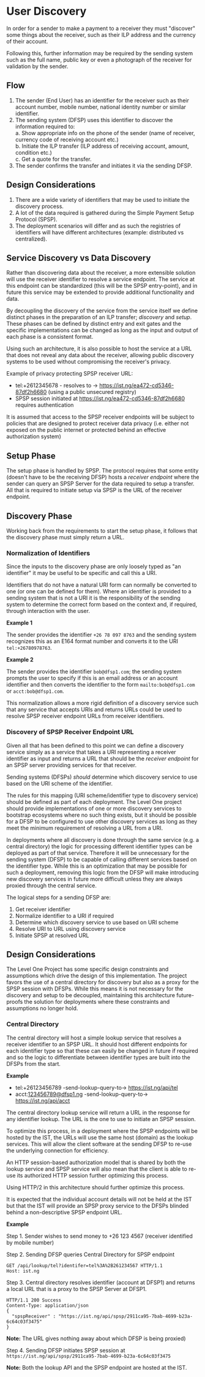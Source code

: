 # User Discovery

In order for a sender to make a payment to a receiver they must "discover" some things about the receiver, such
as their ILP address and the currency of their account.

Following this, further information may be required by the sending system such as the full name, public key or
even a photograph of the receiver for validation by the sender.

## Flow

1. The sender (End User) has an identifier for the receiver such as their account number, mobile number, national identity number
or similar identifier.
2. The sending system (DFSP) uses this identifier to discover the information required to:   
  a. Show appropriate info on the phone of the sender (name of receiver, currency code of receiving account etc.)  
  b. Initiate the ILP transfer (ILP address of receiving account, amount, condition etc.)  
  c. Get a quote for the transfer.
3. The sender confirms the transfer and initiates it via the sending DFSP.

## Design Considerations

1. There are a wide variety of identifiers that may be used to initiate the discovery process.
2. A lot of the data required is gathered during the Simple Payment Setup Protocol (SPSP).
3. The deployment scenarios will differ and as such the registries of identifiers will have different architectures
(example: distributed vs centralized).

## Service Discovery vs Data Discovery

Rather than discovering data about the receiver, a more extensible solution will use the receiver identifier
to resolve a service endpoint. The service at this endpoint can be standardized (this will be the SPSP entry-point), and in
future this service may be extended to provide additional functionality and data.

By decoupling the discovery of the service from the service itself we define distinct phases in the preparation of
an ILP transfer; *discovery* and *setup*. These phases can be defined by distinct entry and exit gates and the specific
implementations can be changed as long as the input and output of each phase is a consistent format.

Using such an architecture, it is also possible to host the service at a URL that does not reveal any data about the
receiver, allowing public discovery systems to be used without compromising the receiver's privacy.

Example of privacy protecting SPSP receiver URL:
- tel:+2612345678 - resolves to -> https://ist.ng/ea472-cd5346-87df2h6680 (using a public unsecured registry)
- SPSP session initiated at https://ist.ng/ea472-cd5346-87df2h6680 requires authentication

It is assumed that access to the SPSP receiver endpoints will be subject to policies that are designed to protect receiver
data privacy (i.e. either not exposed on the public internet or protected behind an effective authorization system)

## Setup Phase

The setup phase is handled by SPSP. The protocol requires that some entity (doesn't have to be the receiving DFSP) hosts a
_receiver endpoint_ where the sender can query an SPSP Server for the data required to setup a transfer. All that is required to
initiate setup via SPSP is the URL of the receiver endpoint.

## Discovery Phase

Working back from the requirements to start the setup phase, it follows that the discovery phase must simply return a URL.

### Normalization of Identifiers

Since the inputs to the discovery phase are only loosely typed as "an identifier" it may be useful to be specific and call
this a URI.

Identifiers that do not have a natural URI form can normally be converted to one (or one can be defined for them). Where an
identifier is provided to a sending system that is not a URI it is the responsibility of the sending system to determine the
correct form based on the context and, if required, through interaction with the user.

**Example 1**

The sender provides the identifier `+26 78 097 8763` and the sending system recognizes this as an E164 format number
and converts it to the URI `tel:+26780978763`.

**Example 2**

The sender provides the identifier `bob@dfsp1.com`; the sending system prompts the user to specify if this is
an email address or an account identifier and then converts the identifier to the form `mailto:bob@dfsp1.com` or `acct:bob@dfsp1.com`.

This normalization allows a more rigid definition of a discovery service such that any service that accepts URIs and returns
URLs could be used to resolve SPSP receiver endpoint URLs from receiver identifiers.

### Discovery of SPSP Receiver Endpoint URL

Given all that has been defined to this point we can define a discovery service simply as a service that takes a URI representing a
receiver identifier as input and returns a URL that should be the _receiver endpoint_ for an SPSP server providing services for
that receiver.

Sending systems (DFSPs) *should* determine which discovery service to use based on the URI scheme of the identifier.

The rules for this mapping (URI scheme/identifier type to discovery service) should be defined as part of each deployment. The Level
One project should provide implementations of one or more discovery services to bootstrap ecosystems where no such thing exists, but
it should be possible for a DFSP to be configured to use other discovery services as long as they meet the minimum requirement of
resolving a URL from a URI.

In deployments where all discovery is done through the same service (e.g. a central directory) the logic for processing different
identifier types can be deployed as part of that service. Therefore it will be unnecessary for the sending system (DFSP) to be capable
of calling different services based on the identifier type. While this is an optimization that may be possible for such a deployment,
removing this logic from the DFSP will make introducing new discovery services in future more difficult unless they are always proxied
through the central service.

The logical steps for a sending DFSP are:

1. Get receiver identifier
2. Normalize identifier to a URI if required
3. Determine which discovery service to use based on URI scheme
4. Resolve URI to URL using discovery service
5. Initiate SPSP at resolved URL

## Design Considerations

The Level One Project has some specific design constraints and assumptions which drive the design of this implementation. The project
favors the use of a central directory for discovery but also as a proxy for the SPSP session with DFSPs. While this means it is not
necessary for the discovery and setup to be decoupled, maintaining this architecture future-proofs the solution for deployments where
these constraints and assumptions no longer hold.

### Central Directory

The central directory will host a simple lookup service that resolves a receiver identifier to an SPSP URL. It should host different
endpoints for each identifier type so that these can easily be changed in future if required and so the logic to differentiate between
identifier types are built into the DFSPs from the start.

**Example**
 * tel:+26123456789 -send-lookup-query-to-> https://ist.ng/api/tel
 * acct:123456789@dfsp1.ng -send-lookup-query-to-> https://ist.ng/api/acct

The central directory lookup service will return a URL in the response for any identifier lookup. The URL is the one to use to
initiate an SPSP session.

To optimize this process, in a deployment where the SPSP endpoints will be hosted by the IST, the URLs will use the same host (domain) as the lookup services. This will allow the client software at the sending DFSP to re-use the underlying connection for efficiency.

An HTTP session-based authorization model that is shared by both the lookup service and SPSP service will also mean that the client
is able to re-use its authorized HTTP session further optimizing this process.

Using HTTP/2 in this architecture should further optimize this process.

It is expected that the individual account details will not be held at the IST but that the IST will provide an SPSP proxy service to
the DFSPs blinded behind a non-descriptive SPSP endpoint URL.

**Example**

Step 1. Sender wishes to send money to +26 123 4567 (receiver identified by mobile number)

Step 2. Sending DFSP queries Central Directory for SPSP endpoint
```http
GET /api/lookup/tel?identifer=tel%3A%2B261234567 HTTP/1.1
Host: ist.ng
```
Step 3. Central directory resolves identifier (account at DFSP1) and returns a local URL that is a proxy to the SPSP Server at DFSP1.
```http
HTTP/1.1 200 Success
Content-Type: application/json
{
  "spspReceiver" : "https://ist.ng/api/spsp/2911ca95-7bab-4699-b23a-6c64c03f3475"
}
```
**Note:** The URL gives nothing away about which DFSP is being proxied)

Step 4. Sending DFSP initiates SPSP session at `https://ist.ng/api/spsp/2911ca95-7bab-4699-b23a-6c64c03f3475`

**Note:** Both the lookup API and the SPSP endpoint are hosted at the IST.

